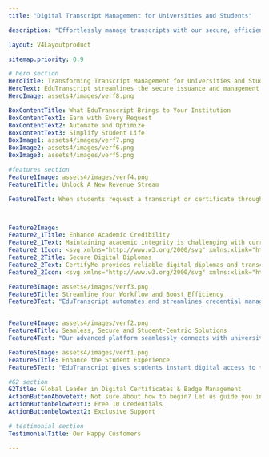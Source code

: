 ```yaml
---
title: "Digital Transcript Management for Universities and Students"

description: "Effortlessly manage transcripts with our secure, efficient platform for universities and students. Enhance accuracy, streamline tasks, and ensure top compliance standards."

layout: V4Layoutproduct

sitemap.priority: 0.9

# hero section
HeroTitle: Transforming Transcript Management for Universities and Students
HeroText: EduTranscript streamlines the secure issuance and management of transcripts, migration, transfer, bonafide, and rank certificates.
HeroImage: assets4/images/verf8.png

BoxContentTitle: What EduTranscript Brings to Your Institution
BoxContentText1: Earn with Every Request
BoxContentText2: Automate and Optimize
BoxContentText3: Simplify Student Life
BoxImage1: assets4/images/verf7.png
BoxImage2: assets4/images/verf6.png
BoxImage3: assets4/images/verf5.png

#features section
Feature1Image: assets4/images/verf4.png
Feature1Title: Unlock A New Revenue Stream

Feature1Text: When students request a transcript or certificate through our portal, a fee is applied, which is shared between your university and CertifyMe. This partnership transforms routine administrative tasks into a valuable revenue stream, benefiting both institutions and CertifyMe.



Feature2Image: 
Feature2_1Title: Enhance Academic Credibility
Feature2_1Text: Maintaining academic integrity is challenging with current methods. CertifyMe's digital diplomas and transcripts ensure enhanced security and reliability, boosting the university's qualification value.
Feature2_1Icon: <svg xmlns="http://www.w3.org/2000/svg" xmlns:xlink="http://www.w3.org/1999/xlink" img width="76px" version="1.1" x="0px" y="0px" viewBox="0 0 72 90" style="enable-background:new 0 0 72 72;" xml:space="preserve"><path d="M30.16,20.91c0-5.08-4.06-9.14-9.05-9.14c-5.08,0-9.14,4.06-9.14,9.14c0,5.08,4.06,9.14,9.14,9.14  C26.09,30.05,30.16,25.98,30.16,20.91L30.16,20.91z M17.69,23.22c-0.18-1.02,1.38-1.2,1.48-0.18c0.18,1.66,3.78,1.48,3.78-0.09  c0-2.12-5.26-0.28-5.26-4.15c0-1.48,1.29-2.49,2.58-2.77v-1.2c0-1.02,1.57-1.02,1.57,0v1.29c1.2,0.18,2.49,1.11,2.68,2.49  c0.09,1.02-1.48,1.11-1.57,0.09c-0.18-1.48-3.69-1.48-3.69,0.09c0,2.22,5.26,0.28,5.26,4.15c0,1.48-1.29,2.49-2.68,2.77V27  c0,1.02-1.57,1.02-1.57,0v-1.29C19.08,25.43,17.79,24.51,17.69,23.22L17.69,23.22z M31.82,20.91c0,5.91-4.8,10.8-10.71,10.8  c-6,0-10.8-4.89-10.8-10.8c0-6,4.8-10.8,10.8-10.8C27.02,10.11,31.82,14.91,31.82,20.91L31.82,20.91z M37.36,23.68l-2.12,0.37  c-0.37,0.09-0.65,0.28-0.74,0.65c-0.18,0.55-0.55,1.85-1.29,3.05c-0.09,0.28-0.09,0.55,0.09,0.83l1.29,1.85  c-1.11,1.48-2.49,2.86-3.97,3.97l-1.75-1.29c-0.28-0.18-0.65-0.18-0.92-0.09c-0.18,0.09-1.85,1.02-3.05,1.29  c-0.37,0.09-0.55,0.37-0.65,0.65l-0.37,2.22c-0.92,0.09-1.85,0.18-2.77,0.18c-1.02,0-1.94-0.09-2.86-0.18l-0.37-2.22  c-0.09-0.28-0.28-0.55-0.55-0.65c-1.2-0.28-2.95-1.2-3.05-1.29c-0.37-0.09-0.74-0.09-0.92,0.09l-1.75,1.29  c-1.57-1.11-2.95-2.49-4.06-3.97l1.29-1.85c0.18-0.28,0.18-0.55,0.09-0.83c-0.74-1.2-1.11-2.49-1.29-3.05  c-0.09-0.37-0.37-0.55-0.65-0.65l-2.12-0.37c-0.37-1.85-0.37-3.78,0-5.63l2.12-0.37c0.28,0,0.55-0.28,0.65-0.55  c0.18-0.65,0.55-1.94,1.29-3.05c0.09-0.28,0.09-0.65-0.09-0.92L7.54,11.4c1.11-1.57,2.49-2.86,4.06-3.97l1.75,1.2  c0.18,0.18,0.55,0.28,0.92,0.09c0.09-0.09,1.85-0.92,3.05-1.29c0.28-0.09,0.46-0.28,0.55-0.65l0.37-2.12  c0.92-0.18,1.85-0.28,2.86-0.28c0.92,0,1.85,0.09,2.77,0.28l0.37,2.12c0.09,0.37,0.28,0.55,0.65,0.65c1.2,0.37,2.86,1.2,3.05,1.29  c0.28,0.18,0.65,0.09,0.92-0.09l1.75-1.2c1.48,1.11,2.86,2.4,3.97,3.97l-1.29,1.75c-0.18,0.28-0.18,0.65-0.09,0.92  c0.74,1.11,1.11,2.4,1.29,3.05c0.09,0.28,0.37,0.55,0.74,0.55l2.12,0.37C37.63,19.89,37.63,21.83,37.36,23.68L37.36,23.68z   M38.83,17.22c-0.09-0.28-0.28-0.55-0.65-0.65l-2.22-0.37c-0.28-0.83-0.65-1.66-1.11-2.49l1.29-1.85c0.28-0.18,0.28-0.65,0.09-0.92  c-1.38-2.03-3.14-3.78-5.17-5.17c-0.28-0.18-0.65-0.18-1.02,0l-1.85,1.29c-0.74-0.37-1.57-0.74-2.4-1.02l-0.37-2.22  c-0.09-0.37-0.37-0.65-0.65-0.65c-1.2-0.28-2.49-0.37-3.69-0.37c-1.29,0-2.49,0.09-3.78,0.37c-0.28,0-0.55,0.28-0.55,0.65L16.4,6.05  c-0.92,0.28-1.75,0.65-2.49,1.02l-1.85-1.29c-0.28-0.18-0.74-0.18-1.02,0c-2.03,1.38-3.78,3.14-5.17,5.17  c-0.18,0.28-0.09,0.74,0.09,0.92l1.29,1.85c-0.46,0.83-0.74,1.66-1.02,2.49l-2.22,0.37c-0.37,0.09-0.65,0.37-0.74,0.65  c-0.46,2.4-0.46,4.89,0,7.29c0.09,0.37,0.37,0.65,0.74,0.74l2.22,0.37c0.28,0.83,0.55,1.66,1.02,2.4l-1.29,1.85  c-0.18,0.28-0.28,0.65-0.09,0.92c1.38,2.12,3.14,3.88,5.17,5.17c0.28,0.28,0.74,0.28,1.02,0.09l1.85-1.38  c0.74,0.46,1.57,0.83,2.49,1.02l0.37,2.31c0,0.28,0.28,0.55,0.55,0.65c1.29,0.18,2.49,0.37,3.78,0.37c1.2,0,2.49-0.18,3.69-0.37  c0.28-0.09,0.55-0.37,0.65-0.65l0.37-2.31c0.83-0.18,1.66-0.55,2.4-1.02l1.85,1.38c0.37,0.18,0.74,0.18,1.02-0.09  c2.03-1.29,3.78-3.05,5.17-5.17c0.18-0.28,0.18-0.65-0.09-0.92l-1.29-1.85c0.46-0.74,0.83-1.57,1.11-2.4l2.22-0.37  c0.37-0.09,0.55-0.37,0.65-0.74C39.29,22.11,39.29,19.62,38.83,17.22L38.83,17.22z M35.33,7.25c-1.02,0-1.02-1.57,0-1.57h16.25  c1.02,0,1.02,1.57,0,1.57H35.33z M39.02,12.23c-1.02,0-1.02-1.57,0-1.57h9.05c1.02,0,1.02,1.57,0,1.57H39.02z M40.86,17.22  c-1.02,0-1.02-1.57,0-1.57h3.51c1.02,0,1.02,1.57,0,1.57H40.86z M44,57.46c1.02,0,1.02,1.57,0,1.57h-3.97c-1.02,0-1.02-1.57,0-1.57  H44z M48.99,67.62c1.02,0,1.02,1.57,0,1.57H32.83c-1.02,0-1.02-1.57,0-1.57H48.99z M45.2,62.63c1.02,0,1.02,1.57,0,1.57h-8.77  c-1.11,0-1.11-1.57,0-1.57H45.2z M63.11,34.57c0,0.74-0.37,1.66-0.92,2.12l-4.34,4.43c-0.28,0.28-0.65,0.37-1.02,0.37  c-0.83,0-1.38-0.55-1.38-1.38c0-0.37,0.09-0.74,0.37-1.02l1.75-1.75c0.55-0.46,0.18-1.29-0.55-1.29H44.19  c-0.83,0-1.48-0.65-1.48-1.48c0-0.74,0.65-1.38,1.48-1.38h12.83c0.74,0,1.11-0.83,0.55-1.29l-1.75-1.85  c-0.28-0.28-0.37-0.65-0.37-1.02c0-0.74,0.55-1.38,1.38-1.38c0.37,0,0.74,0.18,1.02,0.37l4.34,4.43  C62.74,33,63.11,33.83,63.11,34.57L63.11,34.57z M64.68,34.57c0-1.29-0.46-2.22-1.38-3.23L58.96,27c-0.65-0.65-1.38-0.92-2.12-0.92  c-1.66,0-2.95,1.29-2.95,2.95c0,0.83,0.28,1.57,0.83,2.12l0.46,0.46H44.19c-1.66,0-2.95,1.29-2.95,2.95s1.29,2.95,2.95,2.95h10.98  l-0.46,0.46c-0.55,0.65-0.83,1.38-0.83,2.12c0,1.66,1.29,2.95,2.95,2.95c0.74,0,1.48-0.28,2.12-0.83l4.34-4.43  C64.22,36.88,64.68,35.86,64.68,34.57L64.68,34.57z M61.36,57.65c0-1.94-1.48-3.42-3.42-3.42c-1.85,0-3.42,1.48-3.42,3.42  c0,1.85,1.57,3.42,3.42,3.42C59.88,61.06,61.36,59.49,61.36,57.65L61.36,57.65z M63.02,57.65c0,2.77-2.31,4.98-5.08,4.98  s-4.98-2.22-4.98-4.98c0-2.77,2.22-5.08,4.98-5.08S63.02,54.88,63.02,57.65L63.02,57.65z M65.79,59.12  c-0.09,0.46,0.09,0.74,0.28,0.83l1.2,1.02c-0.37,1.11-0.92,2.12-1.66,3.05l-1.57-0.55c-0.28-0.09-0.65-0.09-0.83,0.09  c-0.28,0.28-1.38,1.02-2.68,1.57c-0.28,0.09-0.46,0.37-0.55,0.65l-0.28,1.57c-1.11,0.28-2.31,0.28-3.42,0l-0.37-1.57  c0-0.28-0.28-0.55-0.46-0.65c-1.38-0.55-2.4-1.29-2.68-1.57c-0.28-0.18-0.55-0.18-0.83-0.09l-1.57,0.55  c-0.74-0.92-1.29-1.94-1.75-3.05l1.29-1.02c0.09-0.09,0.37-0.37,0.28-0.83c-0.18-1.02-0.18-2.03,0-3.05  c0.09-0.37-0.18-0.65-0.28-0.74l-1.29-1.11c0.46-1.11,1.02-2.12,1.75-2.95l1.57,0.55c0.28,0.09,0.55,0,0.83-0.18  c0.28-0.28,1.29-1.02,2.68-1.57c0.18-0.09,0.46-0.28,0.46-0.55l0.37-1.66c1.11-0.18,2.31-0.18,3.42,0l0.28,1.66  c0.09,0.28,0.28,0.46,0.55,0.55c1.29,0.55,2.4,1.29,2.68,1.57c0.18,0.18,0.55,0.28,0.83,0.18l1.57-0.55  c0.74,0.83,1.29,1.85,1.66,2.95l-1.2,1.11c-0.18,0.09-0.37,0.37-0.28,0.74C65.97,57.09,65.97,58.11,65.79,59.12L65.79,59.12z   M67.45,56.26l1.29-1.11c0.28-0.28,0.37-0.55,0.28-0.92c-0.55-1.66-1.38-3.14-2.58-4.43c-0.18-0.28-0.55-0.37-0.92-0.28l-1.66,0.55  c-0.65-0.55-1.48-1.02-2.31-1.29l-0.37-1.75c0-0.28-0.28-0.55-0.55-0.65c-1.75-0.37-3.51-0.37-5.26,0  c-0.37,0.09-0.55,0.37-0.65,0.65l-0.28,1.75c-0.83,0.28-1.66,0.74-2.4,1.29l-1.66-0.55c-0.28-0.09-0.65,0-0.83,0.28  c-1.2,1.29-2.12,2.77-2.58,4.43c-0.09,0.37,0,0.65,0.18,0.92l1.38,1.11c-0.18,0.92-0.18,1.85,0,2.77l-1.38,1.11  c-0.18,0.18-0.28,0.55-0.18,0.83c0.46,1.66,1.38,3.23,2.58,4.43c0.18,0.28,0.55,0.46,0.83,0.28l1.66-0.55  c0.74,0.55,1.57,1.02,2.4,1.38l0.28,1.66c0.09,0.37,0.28,0.65,0.65,0.65c1.75,0.46,3.51,0.46,5.26,0c0.28,0,0.55-0.28,0.55-0.65  l0.37-1.66c0.83-0.37,1.66-0.83,2.31-1.38l1.66,0.55c0.37,0.18,0.74,0,0.92-0.28c1.2-1.2,2.03-2.77,2.58-4.43  c0.09-0.28,0-0.65-0.28-0.83l-1.29-1.11C67.54,58.11,67.54,57.18,67.45,56.26L67.45,56.26z M29.14,43.89c0,0.74,0.37,1.57,0.92,2.12  l4.34,4.34c0.28,0.28,0.65,0.46,1.02,0.46c0.83,0,1.38-0.65,1.38-1.38c0-0.37-0.09-0.74-0.37-1.02l-1.75-1.85  c-0.55-0.46-0.18-1.29,0.55-1.29h12.83c0.83,0,1.38-0.65,1.38-1.38c0-0.83-0.55-1.48-1.38-1.48H35.23c-0.74,0-1.11-0.83-0.55-1.29  l1.75-1.75c0.28-0.28,0.37-0.65,0.37-1.02c0-0.83-0.55-1.38-1.38-1.38c-0.37,0-0.74,0.09-1.02,0.37l-4.34,4.43  C29.51,42.23,29.14,43.06,29.14,43.89L29.14,43.89z M27.57,43.89c0-1.38,0.46-2.31,1.38-3.23l4.34-4.43  c0.65-0.55,1.38-0.83,2.12-0.83c1.66,0,2.95,1.29,2.95,2.95c0,0.74-0.28,1.48-0.83,2.12l-0.46,0.37h10.98  c1.66,0,2.95,1.38,2.95,3.05c0,1.57-1.29,2.95-2.95,2.95H37.08l0.46,0.46c0.55,0.55,0.83,1.29,0.83,2.12c0,1.57-1.29,2.95-2.95,2.95  c-0.74,0-1.48-0.28-2.12-0.92l-4.34-4.34C28.03,46.11,27.57,45.18,27.57,43.89L27.57,43.89z"/></svg>
Feature2_2Title: Secure Digital Diplomas
Feature2_2Text: CertifyMe provides reliable digital diplomas and transcripts, reinforcing the university's academic reputation and ensuring the credibility of qualifications.
Feature2_2Icon: <svg xmlns="http://www.w3.org/2000/svg" xmlns:xlink="http://www.w3.org/1999/xlink" img width="56px" version="1.1" x="0px" y="0px" viewBox="0 0 66 82.5" style="enable-background:new 0 0 66 66;" xml:space="preserve"><path d="M50.52,36.28c-0.22-1.67-0.92-3.23-2.04-4.52c0,0,0,0,0,0c0,0,0,0,0,0c-0.6-0.69-1.3-1.28-2.09-1.74  c-3.19-1.9-7.22-1.53-10.02,0.92c-1.73,1.5-2.76,3.6-2.92,5.89c-0.16,2.29,0.59,4.51,2.1,6.24c0.21,0.24,0.43,0.47,0.66,0.68  c1.61,1.48,3.7,2.26,5.8,2.26c1.5,0,3.01-0.39,4.37-1.2c0.45-0.26,0.88-0.57,1.28-0.92c0,0,0,0,0,0c1.72-1.51,2.76-3.6,2.91-5.89  C50.61,37.41,50.59,36.84,50.52,36.28z M48.49,38.81c-0.07,0.32-0.15,0.64-0.27,0.95c-0.03,0.08-0.07,0.16-0.11,0.25  c-0.05,0.12-0.09,0.23-0.15,0.35c-0.04,0.08-0.08,0.15-0.12,0.22c-0.06,0.11-0.12,0.23-0.19,0.34c-0.03,0.05-0.07,0.1-0.1,0.15  c-0.09,0.13-0.17,0.26-0.27,0.39c-0.01,0.01-0.01,0.01-0.02,0.02c-0.26,0.33-0.55,0.65-0.88,0.93c-0.31,0.27-0.64,0.51-0.99,0.71  c-2.75,1.64-6.28,1.08-8.39-1.34c-1.17-1.34-1.74-3.05-1.62-4.83c0.12-1.77,0.92-3.39,2.26-4.56c1.24-1.09,2.8-1.65,4.37-1.65  c1.17,0,2.34,0.31,3.39,0.94c0.61,0.36,1.15,0.81,1.61,1.34c0.15,0.17,0.28,0.34,0.41,0.52c0.89,1.25,1.32,2.75,1.22,4.3  C48.61,38.18,48.56,38.5,48.49,38.81z"/><path d="M63.98,55.98l-7.44-8.51c-0.3-0.35-0.72-0.56-1.18-0.59c-0.46-0.03-0.9,0.12-1.25,0.42l-1.21,1.06l-1.4-1.63  c0.33-0.34,0.65-0.69,0.94-1.06c3.99-5.02,3.82-12.19-0.41-17.04c0,0,0,0,0,0c-1.42-1.62-3.2-2.85-5.17-3.61v-7.21  c0-0.03-0.01-0.05-0.02-0.08c-0.01-0.07-0.02-0.15-0.04-0.22c-0.01-0.04-0.02-0.08-0.04-0.11c-0.04-0.09-0.09-0.17-0.16-0.24  c-0.01-0.01-0.01-0.02-0.02-0.03L32.89,3.45c-0.01-0.01-0.01-0.01-0.02-0.01c-0.08-0.08-0.17-0.13-0.26-0.18  c-0.03-0.01-0.06-0.02-0.1-0.03c-0.08-0.03-0.16-0.04-0.25-0.05c-0.02,0-0.04-0.01-0.06-0.01H7.49C3.91,3.17,1,6.08,1,9.65v46.42  c0,3.58,2.91,6.49,6.49,6.49h32.88c3.58,0,6.49-2.91,6.49-6.49v-6.29c0.8-0.31,1.59-0.69,2.35-1.18c0.3-0.2,0.57-0.39,0.83-0.59  l1.39,1.62l-0.96,0.84c-0.71,0.62-0.79,1.71-0.16,2.43l7.44,8.51c0.82,0.94,1.97,1.41,3.12,1.41c0.96,0,1.93-0.33,2.71-1.02  C65.3,60.32,65.48,57.7,63.98,55.98z M43.55,16.85h-5.82c-2.51,0-4.55-2.04-4.55-4.55V6.48L43.55,16.85z M44.92,56.07  c0,2.51-2.04,4.55-4.55,4.55H7.49c-2.51,0-4.55-2.04-4.55-4.55V9.65c0-2.51,2.04-4.55,4.55-4.55h23.75v7.2  c0,3.58,2.91,6.49,6.49,6.49h7.2v5.63c-0.04-0.01-0.08-0.01-0.12-0.02c-0.45-0.1-0.9-0.17-1.36-0.23c-0.07-0.01-0.15-0.01-0.22-0.02  c-0.46-0.04-0.92-0.07-1.38-0.07c-0.05,0-0.1,0-0.15,0.01c-0.46,0.01-0.91,0.04-1.36,0.1c-0.04,0-0.07,0.01-0.11,0.01  c-0.45,0.06-0.9,0.15-1.35,0.26c-0.07,0.02-0.14,0.03-0.21,0.05c-0.43,0.11-0.85,0.25-1.27,0.4c-0.08,0.03-0.16,0.06-0.24,0.09  c-0.41,0.16-0.82,0.34-1.21,0.55c-0.07,0.04-0.14,0.08-0.21,0.11c-0.4,0.22-0.8,0.45-1.18,0.71c-0.05,0.03-0.09,0.07-0.14,0.1  c-0.4,0.28-0.8,0.58-1.17,0.91c-2.68,2.34-4.29,5.59-4.53,9.13c-0.03,0.44-0.04,0.89-0.02,1.32c0.03,1,0.19,1.98,0.43,2.94  c0.51,1.97,1.47,3.81,2.85,5.39c0,0,0,0,0,0c0.29,0.33,0.59,0.63,0.9,0.93c0.07,0.06,0.13,0.13,0.2,0.19  c0.31,0.28,0.63,0.55,0.97,0.8c0.05,0.04,0.1,0.07,0.14,0.1c0.32,0.23,0.64,0.44,0.98,0.64c0.05,0.03,0.1,0.06,0.16,0.1  c0.37,0.21,0.75,0.41,1.14,0.59c0.05,0.02,0.1,0.04,0.15,0.07c0.82,0.36,1.67,0.64,2.55,0.83c0.02,0,0.03,0.01,0.05,0.01  c1.85,0.4,3.8,0.41,5.7-0.02V56.07z M45.7,48.16c-0.01,0-0.1,0.03-0.11,0.04c-4.36,1.44-9.12,0.14-12.14-3.31l0,0  c-2-2.29-2.99-5.21-2.79-8.24c0.2-3.03,1.58-5.8,3.87-7.8c0.34-0.3,0.7-0.56,1.06-0.81c0.1-0.07,0.2-0.14,0.3-0.2  c0.32-0.2,0.64-0.39,0.97-0.56c0.06-0.03,0.12-0.07,0.19-0.1c0.39-0.19,0.78-0.35,1.18-0.49c0.11-0.04,0.22-0.07,0.32-0.11  c0.33-0.11,0.67-0.2,1.01-0.27c0.09-0.02,0.19-0.05,0.28-0.06c0.42-0.08,0.84-0.14,1.26-0.17c0.1-0.01,0.19-0.01,0.29-0.01  c0.37-0.02,0.74-0.02,1.12,0c0.07,0,0.15,0,0.22,0.01c0.43,0.03,0.85,0.08,1.28,0.16c0.09,0.02,0.18,0.04,0.26,0.05  c0.44,0.09,0.88,0.2,1.31,0.34c0,0,0,0,0,0l0.17,0.05c1.84,0.63,3.5,1.75,4.81,3.25v0c3.61,4.14,3.76,10.26,0.35,14.55  c-0.41,0.51-0.85,0.98-1.37,1.45c0,0,0,0-0.01,0.01c0,0-0.01,0-0.02,0.01c0,0,0,0.01-0.01,0.01c-0.01,0.01-0.02,0.02-0.03,0.03  c-0.38,0.33-0.81,0.66-1.34,1.01C47.38,47.47,46.58,47.86,45.7,48.16z M62.31,60.36c-0.91,0.8-2.3,0.7-3.09-0.21l-7.3-8.35l3.3-2.89  l7.3,8.35C63.31,58.17,63.22,59.56,62.31,60.36z"/><path d="M43.94,34.84l-3.53,3.53l-0.92-0.92c-0.38-0.38-0.99-0.38-1.37,0c-0.38,0.38-0.38,0.99,0,1.37l1.6,1.6  c0.18,0.18,0.43,0.28,0.69,0.28s0.5-0.1,0.69-0.28l4.22-4.22c0.38-0.38,0.38-0.99,0-1.37C44.94,34.46,44.32,34.46,43.94,34.84z"/><path d="M6.76,35.41h18.88c0.54,0,0.97-0.43,0.97-0.97s-0.43-0.97-0.97-0.97H6.76c-0.54,0-0.97,0.43-0.97,0.97  S6.23,35.41,6.76,35.41z"/><path d="M6.76,42.22h18.88c0.54,0,0.97-0.43,0.97-0.97s-0.43-0.97-0.97-0.97H6.76c-0.54,0-0.97,0.43-0.97,0.97  S6.23,42.22,6.76,42.22z"/><path d="M6.76,49.02h18.88c0.54,0,0.97-0.43,0.97-0.97s-0.43-0.97-0.97-0.97H6.76c-0.54,0-0.97,0.43-0.97,0.97  S6.23,49.02,6.76,49.02z"/><path d="M37.31,53.89H6.76c-0.54,0-0.97,0.43-0.97,0.97s0.43,0.97,0.97,0.97h30.55c0.54,0,0.97-0.43,0.97-0.97  S37.85,53.89,37.31,53.89z"/><path d="M7.85,24.74l0.07,0.1c1.59,2.1,3.89,3.5,6.48,3.95c0.19,0.03,0.38,0.06,0.55,0.08c0.39,0.05,0.8,0.07,1.26,0.07  c0.46,0,0.87-0.02,1.25-0.07c2.78-0.33,5.34-1.8,7.04-4.04l0.06-0.08c0.07-0.09,0.13-0.18,0.17-0.23c0.01-0.01,0.01-0.02,0.02-0.03  c0,0,0.01-0.01,0.01-0.01c0,0,0,0,0,0c1.22-1.74,1.87-3.79,1.87-5.94c0-5.74-4.67-10.41-10.41-10.41S5.79,12.79,5.79,18.53  c0,2.16,0.66,4.23,1.87,5.94C7.72,24.57,7.79,24.65,7.85,24.74z M15.18,26.94c-0.15-0.02-0.3-0.04-0.45-0.07  c-0.25-0.04-0.5-0.1-0.75-0.17c-0.08-0.02-0.16-0.05-0.25-0.08c-0.16-0.05-0.32-0.1-0.48-0.16c-0.1-0.04-0.19-0.08-0.28-0.12  c-0.14-0.06-0.28-0.12-0.42-0.18c-0.1-0.05-0.19-0.1-0.29-0.15c-0.13-0.07-0.26-0.13-0.38-0.21c-0.1-0.06-0.19-0.12-0.28-0.18  c-0.12-0.08-0.24-0.15-0.35-0.24c-0.09-0.07-0.18-0.14-0.27-0.21c-0.11-0.09-0.22-0.17-0.32-0.26c-0.09-0.08-0.17-0.15-0.25-0.23  c-0.1-0.1-0.2-0.19-0.3-0.29c-0.08-0.08-0.16-0.17-0.24-0.26c-0.05-0.05-0.09-0.11-0.14-0.16c1.67-1.8,3.99-2.82,6.47-2.82  c2.5,0,4.82,1.02,6.47,2.81c-0.05,0.06-0.1,0.12-0.16,0.18c-0.08,0.09-0.16,0.18-0.25,0.27c-0.11,0.11-0.22,0.22-0.33,0.32  c-0.09,0.08-0.18,0.16-0.27,0.24c-0.12,0.1-0.24,0.2-0.37,0.29c-0.09,0.07-0.19,0.14-0.28,0.21c-0.13,0.09-0.27,0.17-0.4,0.26  c-0.1,0.06-0.19,0.12-0.29,0.18c-0.14,0.08-0.29,0.15-0.44,0.22c-0.1,0.05-0.2,0.1-0.3,0.14c-0.16,0.07-0.32,0.13-0.48,0.19  c-0.1,0.04-0.19,0.07-0.29,0.11c-0.18,0.06-0.37,0.11-0.55,0.15c-0.08,0.02-0.16,0.05-0.24,0.07c-0.27,0.06-0.54,0.11-0.82,0.14  C16.6,27.02,15.83,27.03,15.18,26.94z M14.22,17.24c0-1.1,0.89-1.99,1.99-1.99c1.1,0,1.99,0.89,1.99,1.99c0,1.1-0.89,1.99-1.99,1.99  C15.11,19.22,14.22,18.33,14.22,17.24z M16.21,10.06c4.67,0,8.47,3.8,8.47,8.47c0,1.33-0.31,2.62-0.9,3.8  c-1.27-1.26-2.82-2.16-4.51-2.65c0.54-0.67,0.87-1.51,0.87-2.44c0-2.17-1.76-3.93-3.93-3.93s-3.93,1.76-3.93,3.93  c0,0.93,0.34,1.77,0.88,2.44c-1.7,0.5-3.25,1.4-4.52,2.65c-0.59-1.17-0.9-2.46-0.9-3.8C7.73,13.86,11.53,10.06,16.21,10.06z"/></svg>

Feature3Image: assets4/images/verf3.png
Feature3Title: Streamline Your Workflow and Boost Efficiency
Feature3Text: "EduTranscript automates and streamlines credential management by digitizing and centralizing requests, reducing administrative tasks, and improving operational efficiency, allowing your team to focus on more important activities."


Feature4Image: assets4/images/verf2.png
Feature4Title: Seamless, Secure and Student-Centric Solutions
Feature4Text: "Our advanced platform seamlessly connects with universities and higher education institutions around the world to efficiently process and manage a diverse range of academic credentials, all while ensuring the highest standards of security and compliance."

Feature5Image: assets4/images/verf1.png
Feature5Title: Enhance the Student Experience
Feature5Text: "EduTranscript gives students instant digital access to their academic records, making it simple to request, receive, and exchange credentials. This improves their entire experience and streamlines their educational journey."

#G2 section
G2Title: Global Leader in Digital Certificates & Badge Management
ActionButtonAbovetext: Not sure about how to begin? Let us guide you in the right direction!
ActionButtonbelowtext1: Free 10 Credentials
ActionButtonbelowtext2: Exclusive Support

# testimonial section
TestimonialTitle: Our Happy Customers

---
```

